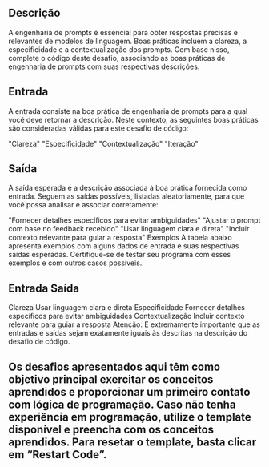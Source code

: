 ## Descrição
A engenharia de prompts é essencial para obter respostas precisas e relevantes de modelos de linguagem. Boas práticas incluem a clareza, a especificidade e a contextualização dos prompts. Com base nisso, complete o código deste desafio, associando as boas práticas de engenharia de prompts com suas respectivas descrições.

## Entrada
A entrada consiste na boa prática de engenharia de prompts para a qual você deve retornar a descrição. Neste contexto, as seguintes boas práticas são consideradas válidas para este desafio de código:

"Clareza"
"Especificidade"
"Contextualização"
"Iteração"
## Saída
A saída esperada é a descrição associada à boa prática fornecida como entrada. Seguem as saídas possíveis, listadas aleatoriamente, para que você possa analisar e associar corretamente:

"Fornecer detalhes específicos para evitar ambiguidades"
"Ajustar o prompt com base no feedback recebido"
"Usar linguagem clara e direta"
"Incluir contexto relevante para guiar a resposta"
Exemplos
A tabela abaixo apresenta exemplos com alguns dados de entrada e suas respectivas saídas esperadas. Certifique-se de testar seu programa com esses exemplos e com outros casos possíveis.

## Entrada	Saída
Clareza	Usar linguagem clara e direta
Especificidade	Fornecer detalhes específicos para evitar ambiguidades
Contextualização	Incluir contexto relevante para guiar a resposta
Atenção: É extremamente importante que as entradas e saídas sejam exatamente iguais às descritas na descrição do desafio de código.

## Os desafios apresentados aqui têm como objetivo principal exercitar os conceitos aprendidos e proporcionar um primeiro contato com lógica de programação. Caso não tenha experiência em programação, utilize o template disponível e preencha com os conceitos aprendidos. Para resetar o template, basta clicar em “Restart Code”.
